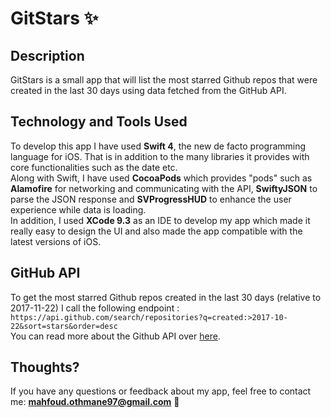 # GitStars :sparkles:

## Description

GitStars is a small app that will list the most starred Github repos that were created in the last 30 days using data fetched from the GitHub API.

## Technology and Tools Used

To develop this app I have used <strong>Swift 4</strong>, the new de facto programming language for iOS. That is in addition to the many libraries it provides with core functionalities such as the date etc. </br>
Along with Swift, I have used <strong>CocoaPods</strong> which provides "pods" such as <strong>Alamofire</strong> for networking and communicating with the API, <strong>SwiftyJSON</strong> to parse the JSON response and <strong>SVProgressHUD</strong> to enhance the user experience while data is loading. </br>
In addition, I used <strong>XCode 9.3</strong> as an IDE to develop my app which made it really easy to design the UI and also made the app compatible with the latest versions of iOS.

## GitHub API

To get the most starred Github repos created in the last 30 days (relative to 2017-11-22) I call the following endpoint : </br>
`https://api.github.com/search/repositories?q=created:>2017-10-22&sort=stars&order=desc` </br>
You can read more about the Github API over [here](https://developer.github.com/v3/search/#search-repositories).

## Thoughts?

If you have any questions or feedback about my app, feel free to contact me: **mahfoud.othmane97@gmail.com** :e-mail:
